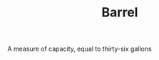 ---
title: Barrel
letter: B
permalink: "/definitions/barrel.html"
body: A measure of capacity, equal to thirty-six gallons
published_at: '2018-07-07'
layout: post
---